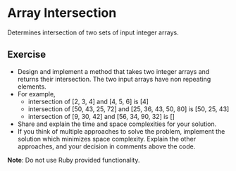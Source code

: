 # Array Intersection
Determines intersection of two sets of input integer arrays.

## Exercise
* Design and implement a method that takes two integer arrays and returns their intersection. The two input arrays have non repeating elements.
* For example,
   - intersection of [2, 3, 4] and [4, 5, 6] is [4]
   - intersection of [50, 43, 25, 72] and [25, 36, 43, 50, 80] is [50, 25, 43]
   - intersection of [9, 30, 42] and [56, 34, 90, 32] is []
* Share and explain the time and space complexities for your solution.
* If you think of multiple approaches to solve the problem, implement the solution which minimizes space complexity. Explain the other approaches, and your decision in comments above the code.

**Note**: Do not use Ruby provided functionality.
